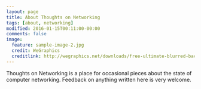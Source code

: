 ```yaml
---
layout: page
title: About Thoughts on Networking
tags: [about, networking]
modified: 2016-01-15T00:11:00-00:00
comments: false
image:
  feature: sample-image-2.jpg
  credit: WeGraphics
  creditlink: http://wegraphics.net/downloads/free-ultimate-blurred-background-pack/
---
```


Thoughts on Networking is a place for occasional pieces about the state of computer networking. Feedback on anything written here is very welcome.

